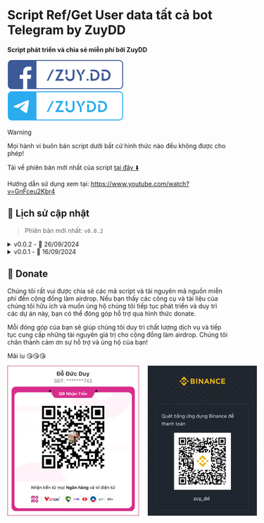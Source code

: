# Script Ref/Get User data tất cả bot Telegram by ZuyDD

**Script phát triển và chia sẻ miễn phí bởi ZuyDD**

<a href="https://www.facebook.com/zuy.dd"><img src="https://raw.githubusercontent.com/zuydd/image/main/facebook.svg" alt="Facebook"></a>
<a href="https://t.me/zuydd"><img src="https://raw.githubusercontent.com/zuydd/image/main/telegram.svg" alt="Telegram"></a>

> [!WARNING]
> Mọi hành vi buôn bán script dưới bất cứ hình thức nào đều không được cho phép!

Tải về phiên bản mới nhất của script [tại đây ⬇️](https://github.com/zuydd/gpm-get-user/blob/main/ref_get_user.gpmcode)

Hướng dẫn sử dụng xem tại: https://www.youtube.com/watch?v=GnFceu2Kbr4

## 🔄 Lịch sử cập nhật

> Phiên bản mới nhất: `v0.0.2`

<details>
<summary>v0.0.2 - 📅 26/09/2024</summary>
  
- Lưu thêm link iframe vào cột D
</details>
<details>
<summary>v0.0.1 - 📅 16/09/2024</summary>
  
- Chia sẻ script tới cộng đồng
</details>

## 🎁 Donate

Chúng tôi rất vui được chia sẻ các mã script và tài nguyên mã nguồn miễn phí đến cộng đồng làm airdrop. Nếu bạn thấy các công cụ và tài liệu của chúng tôi hữu ích và muốn ủng hộ chúng tôi tiếp tục phát triển và duy trì các dự án này, bạn có thể đóng góp hỗ trợ qua hình thức donate.

Mỗi đóng góp của bạn sẽ giúp chúng tôi duy trì chất lượng dịch vụ và tiếp tục cung cấp những tài nguyên giá trị cho cộng đồng làm airdrop. Chúng tôi chân thành cảm ơn sự hỗ trợ và ủng hộ của bạn!

Mãi iu 😘😘😘

<div style="display: flex; gap: 20px;">
  <img src="https://raw.githubusercontent.com/zuydd/image/main/qr-momo.png" alt="QR Momo" height="340" />
  <img src="https://raw.githubusercontent.com/zuydd/image/main/qr-binance.jpg" alt="QR Binance" height="340" />
</div>
